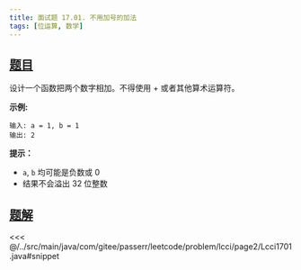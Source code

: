 ```yaml
---
title: 面试题 17.01. 不用加号的加法
tags: [位运算, 数学]
---
```



## [题目](https://leetcode.cn/problems/add-without-plus-lcci/)
设计一个函数把两个数字相加。不得使用 + 或者其他算术运算符。

**示例:**

```
输入: a = 1, b = 1
输出: 2
```

**提示：**

* `a`, `b` 均可能是负数或 0
* 结果不会溢出 32 位整数


## [题解](https://github.com/PasseRR/JavaLeetCode/blob/master/src/main/java/com/gitee/passerr/leetcode/problem/lcci/page2/Lcci1701.java)

<<< @/../src/main/java/com/gitee/passerr/leetcode/problem/lcci/page2/Lcci1701.java#snippet
